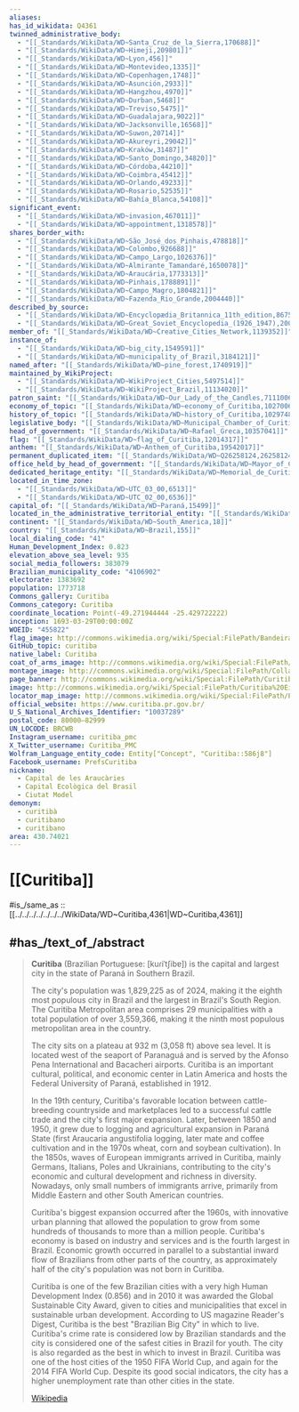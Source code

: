 ```yaml
---
aliases:
has_id_wikidata: Q4361
twinned_administrative_body:
  - "[[_Standards/WikiData/WD~Santa_Cruz_de_la_Sierra,170688]]"
  - "[[_Standards/WikiData/WD~Himeji,209801]]"
  - "[[_Standards/WikiData/WD~Lyon,456]]"
  - "[[_Standards/WikiData/WD~Montevideo,1335]]"
  - "[[_Standards/WikiData/WD~Copenhagen,1748]]"
  - "[[_Standards/WikiData/WD~Asunción,2933]]"
  - "[[_Standards/WikiData/WD~Hangzhou,4970]]"
  - "[[_Standards/WikiData/WD~Durban,5468]]"
  - "[[_Standards/WikiData/WD~Treviso,5475]]"
  - "[[_Standards/WikiData/WD~Guadalajara,9022]]"
  - "[[_Standards/WikiData/WD~Jacksonville,16568]]"
  - "[[_Standards/WikiData/WD~Suwon,20714]]"
  - "[[_Standards/WikiData/WD~Akureyri,29042]]"
  - "[[_Standards/WikiData/WD~Kraków,31487]]"
  - "[[_Standards/WikiData/WD~Santo_Domingo,34820]]"
  - "[[_Standards/WikiData/WD~Córdoba,44210]]"
  - "[[_Standards/WikiData/WD~Coimbra,45412]]"
  - "[[_Standards/WikiData/WD~Orlando,49233]]"
  - "[[_Standards/WikiData/WD~Rosario,52535]]"
  - "[[_Standards/WikiData/WD~Bahía_Blanca,54108]]"
significant_event:
  - "[[_Standards/WikiData/WD~invasion,467011]]"
  - "[[_Standards/WikiData/WD~appointment,1318578]]"
shares_border_with:
  - "[[_Standards/WikiData/WD~São_José_dos_Pinhais,478818]]"
  - "[[_Standards/WikiData/WD~Colombo,926688]]"
  - "[[_Standards/WikiData/WD~Campo_Largo,1026376]]"
  - "[[_Standards/WikiData/WD~Almirante_Tamandaré,1650078]]"
  - "[[_Standards/WikiData/WD~Araucária,1773313]]"
  - "[[_Standards/WikiData/WD~Pinhais,1788891]]"
  - "[[_Standards/WikiData/WD~Campo_Magro,1804821]]"
  - "[[_Standards/WikiData/WD~Fazenda_Rio_Grande,2004440]]"
described_by_source:
  - "[[_Standards/WikiData/WD~Encyclopædia_Britannica_11th_edition,867541]]"
  - "[[_Standards/WikiData/WD~Great_Soviet_Encyclopedia_(1926_1947),20078554]]"
member_of: "[[_Standards/WikiData/WD~Creative_Cities_Network,1139352]]"
instance_of:
  - "[[_Standards/WikiData/WD~big_city,1549591]]"
  - "[[_Standards/WikiData/WD~municipality_of_Brazil,3184121]]"
named_after: "[[_Standards/WikiData/WD~pine_forest,1740919]]"
maintained_by_WikiProject:
  - "[[_Standards/WikiData/WD~WikiProject_Cities,5497514]]"
  - "[[_Standards/WikiData/WD~WikiProject_Brazil,11134020]]"
patron_saint: "[[_Standards/WikiData/WD~Our_Lady_of_the_Candles,7111006]]"
economy_of_topic: "[[_Standards/WikiData/WD~economy_of_Curitiba,10270060]]"
history_of_topic: "[[_Standards/WikiData/WD~history_of_Curitiba,10297486]]"
legislative_body: "[[_Standards/WikiData/WD~Municipal_Chamber_of_Curitiba,10343969]]"
head_of_government: "[[_Standards/WikiData/WD~Rafael_Greca,10357041]]"
flag: "[[_Standards/WikiData/WD~flag_of_Curitiba,12014317]]"
anthem: "[[_Standards/WikiData/WD~Anthem_of_Curitiba,19542017]]"
permanent_duplicated_item: "[[_Standards/WikiData/WD~Q26258124,26258124]]"
office_held_by_head_of_government: "[[_Standards/WikiData/WD~Mayor_of_Curitiba,53926039]]"
dedicated_heritage_entity: "[[_Standards/WikiData/WD~Memorial_de_Curitiba,56693720]]"
located_in_time_zone:
  - "[[_Standards/WikiData/WD~UTC_03_00,6513]]"
  - "[[_Standards/WikiData/WD~UTC_02_00,6536]]"
capital_of: "[[_Standards/WikiData/WD~Paraná,15499]]"
located_in_the_administrative_territorial_entity: "[[_Standards/WikiData/WD~Paraná,15499]]"
continent: "[[_Standards/WikiData/WD~South_America,18]]"
country: "[[_Standards/WikiData/WD~Brazil,155]]"
local_dialing_code: "41"
Human_Development_Index: 0.823
elevation_above_sea_level: 935
social_media_followers: 383079
Brazilian_municipality_code: "4106902"
electorate: 1383692
population: 1773718
Commons_gallery: Curitiba
Commons_category: Curitiba
coordinate_location: Point(-49.271944444 -25.429722222)
inception: 1693-03-29T00:00:00Z
WOEID: "455822"
flag_image: http://commons.wikimedia.org/wiki/Special:FilePath/Bandeira%20de%20Curitiba.svg
GitHub_topic: curitiba
native_label: Curitiba
coat_of_arms_image: http://commons.wikimedia.org/wiki/Special:FilePath/Bras%C3%A3o%20de%20Curitiba.svg
montage_image: http://commons.wikimedia.org/wiki/Special:FilePath/Collage%20Curitiba.png
page_banner: http://commons.wikimedia.org/wiki/Special:FilePath/Curitiba%20banner.jpg
image: http://commons.wikimedia.org/wiki/Special:FilePath/Curitiba%20Eixos%20e%20densidade%2078%20%2824160257688%29.jpg
locator_map_image: http://commons.wikimedia.org/wiki/Special:FilePath/Parana%20Municip%20Curitiba.svg
official_website: https://www.curitiba.pr.gov.br/
U_S_National_Archives_Identifier: "10037289"
postal_code: 80000–82999
UN_LOCODE: BRCWB
Instagram_username: curitiba_pmc
X_Twitter_username: Curitiba_PMC
Wolfram_Language_entity_code: Entity["Concept", "Curitiba::586j8"]
Facebook_username: PrefsCuritiba
nickname:
  - Capital de les Araucàries
  - Capital Ecològica del Brasil
  - Ciutat Model
demonym:
  - curitibà
  - curitibano
  - curitibano
area: 430.74021
---
```


# [[Curitiba]] 

#is_/same_as :: [[../../../../../../../WikiData/WD~Curitiba,4361|WD~Curitiba,4361]] 

## #has_/text_of_/abstract 

> **Curitiba** (Brazilian Portuguese: [kuɾiˈtʃibɐ]) is the capital 
> and largest city in the state of Paraná in Southern Brazil. 
> 
> The city's population was 1,829,225 as of 2024, making it the eighth most populous city in Brazil 
> and the largest in Brazil's South Region. 
> The Curitiba Metropolitan area comprises 29 municipalities with a total population of over 3,559,366, making it the ninth most populous metropolitan area in the country.
>
> The city sits on a plateau at 932 m (3,058 ft) above sea level. It is located west of the seaport of Paranaguá and is served by the Afonso Pena International and Bacacheri airports. Curitiba is an important cultural, political, and economic center in Latin America and hosts the Federal University of Paraná, established in 1912.
>
> In the 19th century, Curitiba's favorable location between cattle-breeding countryside and marketplaces led to a successful cattle trade and the city's first major expansion. Later, between 1850 and 1950, it grew due to logging and agricultural expansion in Paraná State (first Araucaria angustifolia logging, later mate and coffee cultivation and in the 1970s wheat, corn and soybean cultivation). In the 1850s, waves of European immigrants arrived in Curitiba, mainly Germans, Italians, Poles and Ukrainians, contributing to the city's economic and cultural development and richness in diversity. Nowadays, only small numbers of immigrants arrive, primarily from Middle Eastern and other South American countries.
>
> Curitiba's biggest expansion occurred after the 1960s, with innovative urban planning that allowed the population to grow from some hundreds of thousands to more than a million people. Curitiba's economy is based on industry and services and is the fourth largest in Brazil. Economic growth occurred in parallel to a substantial inward flow of Brazilians from other parts of the country, as approximately half of the city's population was not born in Curitiba.
>
> Curitiba is one of the few Brazilian cities with a very high Human Development Index (0.856) and in 2010 it was awarded the Global Sustainable City Award, given to cities and municipalities that excel in sustainable urban development. According to US magazine Reader's Digest, Curitiba is the best "Brazilian Big City" in which to live. Curitiba's crime rate is considered low by Brazilian standards and the city is considered one of the safest cities in Brazil for youth. The city is also regarded as the best in which to invest in Brazil. Curitiba was one of the host cities of the 1950 FIFA World Cup, and again for the 2014 FIFA World Cup. Despite its good social indicators, the city has a higher unemployment rate than other cities in the state.
>
> [Wikipedia](https://en.wikipedia.org/wiki/Curitiba) 

